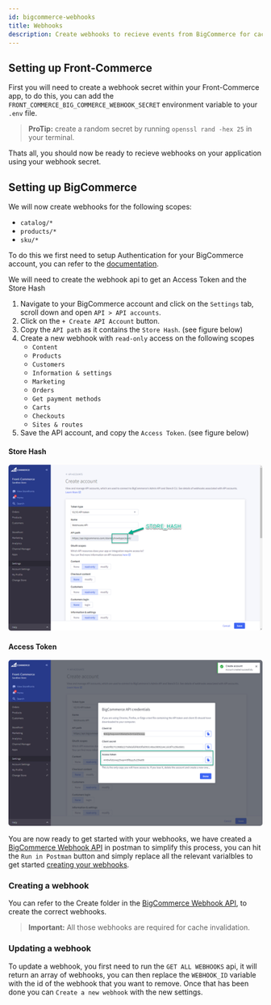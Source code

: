 ```yaml
---
id: bigcommerce-webhooks
title: Webhooks
description: Create webhooks to recieve events from BigCommerce for cache invalidation and other purposes.
---
```


## Setting up Front-Commerce

First you will need to create a webhook secret within your Front-Commerce app, to do this, you can add the `FRONT_COMMERCE_BIG_COMMERCE_WEBHOOK_SECRET` environment variable to your `.env` file.

> **ProTip:** create a random secret by running `openssl rand -hex 25` in your terminal.

Thats all, you should now be ready to recieve webhooks on your application using your webhook secret.

## Setting up BigCommerce

We will now create webhooks for the following scopes:

- `catalog/*`
- `products/*`
- `sku/*`

To do this we first need to setup Authentication for your BigCommerce account, you can refer to the [documentation](https://developer.bigcommerce.com/docs/ZG9jOjIyMDYxMw-v2-and-v3-rest-api-authentication).

We will need to create the webhook api to get an Access Token and the Store Hash

1. Navigate to your BigCommerce account and click on the `Settings` tab, scroll down and open `API > API accounts`.
1. Click on the `+ Create API Account` button.
1. Copy the `API path` as it contains the `Store Hash`. (see figure below)
1. Create a new webhook with `read-only` access on the following scopes
   - `Content`
   - `Products`
   - `Customers`
   - `Information & settings`
   - `Marketing`
   - `Orders`
   - `Get payment methods`
   - `Carts`
   - `Checkouts`
   - `Sites & routes`
1. Save the API account, and copy the `Access Token`. (see figure below)

#### Store Hash

<div style="text-align:left;">
  <img src="./assets/new-webhook-storehash.png" alt="Store Hash in BigCommerce API path" style="border-radius:5px;">
</div>

#### Access Token

<div style="text-align:left;">
  <img src="./assets/new-webhook-accesstoken.png" alt="SBigCommerce API account access token" style="border-radius:5px;">
</div>

You are now ready to get started with your webhooks, we have created a [BigCommerce Webhook API](https://documenter.getpostman.com/view/16678499/UzQys4QZ) in postman to simplify this process, you can hit the `Run in Postman` button and simply replace all the relevant varialbles to get started [creating your webhooks](#Creating-a-webhook).

### Creating a webhook

You can refer to the Create folder in the [BigCommerce Webhook API](https://documenter.getpostman.com/view/16678499/UzQys4QZ), to create the correct webhooks.

> **Important:** All those webhooks are required for cache invalidation.

### Updating a webhook

To update a webhook, you first need to run the `GET ALL WEBHOOKS` api, it will return an array of webhooks, you can then replace the `WEBHOOK_ID` variable with the id of the webhook that you want to remove.
Once that has been done you can `Create a new webhook` with the new settings.
